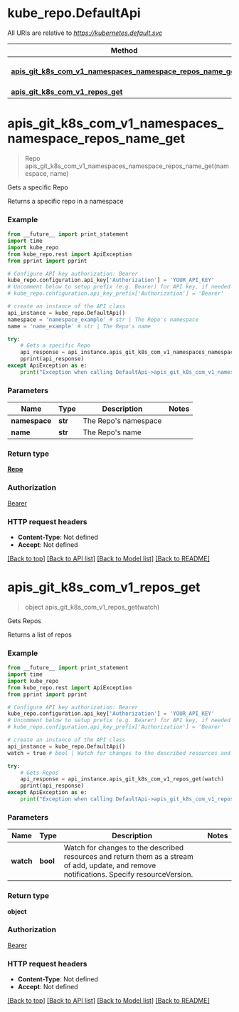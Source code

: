# kube_repo.DefaultApi

All URIs are relative to *https://kubernetes.default.svc*

Method | HTTP request | Description
------------- | ------------- | -------------
[**apis_git_k8s_com_v1_namespaces_namespace_repos_name_get**](DefaultApi.md#apis_git_k8s_com_v1_namespaces_namespace_repos_name_get) | **GET** /apis/git.k8s.com/v1/namespaces/{namespace}/repos/{name} | Gets a specific Repo
[**apis_git_k8s_com_v1_repos_get**](DefaultApi.md#apis_git_k8s_com_v1_repos_get) | **GET** /apis/git.k8s.com/v1/repos | Gets Repos


# **apis_git_k8s_com_v1_namespaces_namespace_repos_name_get**
> Repo apis_git_k8s_com_v1_namespaces_namespace_repos_name_get(namespace, name)

Gets a specific Repo

Returns a specific repo in a namespace

### Example 
```python
from __future__ import print_statement
import time
import kube_repo
from kube_repo.rest import ApiException
from pprint import pprint

# Configure API key authorization: Bearer
kube_repo.configuration.api_key['Authorization'] = 'YOUR_API_KEY'
# Uncomment below to setup prefix (e.g. Bearer) for API key, if needed
# kube_repo.configuration.api_key_prefix['Authorization'] = 'Bearer'

# create an instance of the API class
api_instance = kube_repo.DefaultApi()
namespace = 'namespace_example' # str | The Repo's namespace
name = 'name_example' # str | The Repo's name

try: 
    # Gets a specific Repo
    api_response = api_instance.apis_git_k8s_com_v1_namespaces_namespace_repos_name_get(namespace, name)
    pprint(api_response)
except ApiException as e:
    print("Exception when calling DefaultApi->apis_git_k8s_com_v1_namespaces_namespace_repos_name_get: %s\n" % e)
```

### Parameters

Name | Type | Description  | Notes
------------- | ------------- | ------------- | -------------
 **namespace** | **str**| The Repo&#39;s namespace | 
 **name** | **str**| The Repo&#39;s name | 

### Return type

[**Repo**](Repo.md)

### Authorization

[Bearer](../README.md#Bearer)

### HTTP request headers

 - **Content-Type**: Not defined
 - **Accept**: Not defined

[[Back to top]](#) [[Back to API list]](../README.md#documentation-for-api-endpoints) [[Back to Model list]](../README.md#documentation-for-models) [[Back to README]](../README.md)

# **apis_git_k8s_com_v1_repos_get**
> object apis_git_k8s_com_v1_repos_get(watch)

Gets Repos

Returns a list of repos

### Example 
```python
from __future__ import print_statement
import time
import kube_repo
from kube_repo.rest import ApiException
from pprint import pprint

# Configure API key authorization: Bearer
kube_repo.configuration.api_key['Authorization'] = 'YOUR_API_KEY'
# Uncomment below to setup prefix (e.g. Bearer) for API key, if needed
# kube_repo.configuration.api_key_prefix['Authorization'] = 'Bearer'

# create an instance of the API class
api_instance = kube_repo.DefaultApi()
watch = true # bool | Watch for changes to the described resources and return them as a stream of add, update, and remove notifications. Specify resourceVersion.

try: 
    # Gets Repos
    api_response = api_instance.apis_git_k8s_com_v1_repos_get(watch)
    pprint(api_response)
except ApiException as e:
    print("Exception when calling DefaultApi->apis_git_k8s_com_v1_repos_get: %s\n" % e)
```

### Parameters

Name | Type | Description  | Notes
------------- | ------------- | ------------- | -------------
 **watch** | **bool**| Watch for changes to the described resources and return them as a stream of add, update, and remove notifications. Specify resourceVersion. | 

### Return type

**object**

### Authorization

[Bearer](../README.md#Bearer)

### HTTP request headers

 - **Content-Type**: Not defined
 - **Accept**: Not defined

[[Back to top]](#) [[Back to API list]](../README.md#documentation-for-api-endpoints) [[Back to Model list]](../README.md#documentation-for-models) [[Back to README]](../README.md)

